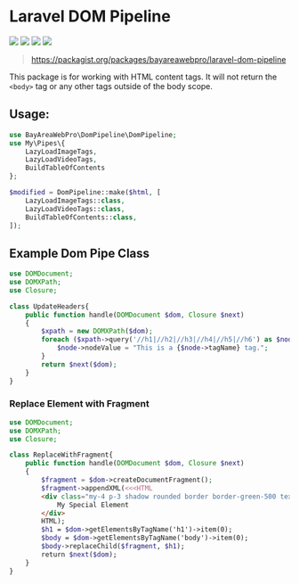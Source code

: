 # Laravel DOM Pipeline

![](https://github.com/bayareawebpro/laravel-dom-pipeline/workflows/ci/badge.svg)
![](https://img.shields.io/packagist/dt/bayareawebpro/laravel-dom-pipeline.svg)
![](https://img.shields.io/github/v/release/bayareawebpro/laravel-dom-pipeline.svg)
![](https://img.shields.io/badge/License-MIT-success.svg)

> https://packagist.org/packages/bayareawebpro/laravel-dom-pipeline

This package is for working with HTML content 
tags. It will not return the `<body>` tag or 
any other tags outside of the body scope.

## Usage: 
```php
use BayAreaWebPro\DomPipeline\DomPipeline;
use My\Pipes\{
    LazyLoadImageTags,
    LazyLoadVideoTags,
    BuildTableOfContents
};

$modified = DomPipeline::make($html, [
    LazyLoadImageTags::class,
    LazyLoadVideoTags::class,
    BuildTableOfContents::class,
]);
```

## Example Dom Pipe Class
```php
use DOMDocument;
use DOMXPath;
use Closure;

class UpdateHeaders{
    public function handle(DOMDocument $dom, Closure $next)
    {
        $xpath = new DOMXPath($dom);
        foreach ($xpath->query('//h1|//h2|//h3|//h4|//h5|//h6') as $node) {
            $node->nodeValue = "This is a {$node->tagName} tag.";
        }
        return $next($dom);
    }
}
```

### Replace Element with Fragment

```php
use DOMDocument;
use DOMXPath;
use Closure;

class ReplaceWithFragment{
    public function handle(DOMDocument $dom, Closure $next)
    {
        $fragment = $dom->createDocumentFragment();
        $fragment->appendXML(<<<HTML
        <div class="my-4 p-3 shadow rounded border border-green-500 text-center">
            My Special Element
        </div>
        HTML);
        $h1 = $dom->getElementsByTagName('h1')->item(0);
        $body = $dom->getElementsByTagName('body')->item(0);
        $body->replaceChild($fragment, $h1);
        return $next($dom);
    }
}
```

